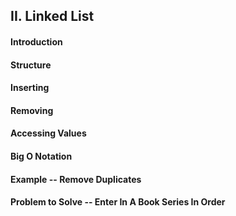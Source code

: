 ## II. Linked List
#### Introduction
#### Structure
#### Inserting
#### Removing
#### Accessing Values
#### Big O Notation
#### Example -- Remove Duplicates
#### Problem to Solve -- Enter In A Book Series In Order 